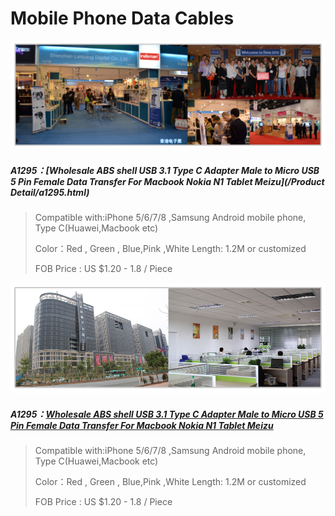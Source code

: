 # Mobile Phone Data Cables

##### ![](/assets/company2.jpg)

##### **A1295：**[Wholesale ABS shell USB 3.1 Type C Adapter Male to Micro USB 5 Pin Female Data Transfer For Macbook Nokia N1 Tablet Meizu](/Product Detail/a1295.html)

> Compatible with:iPhone 5/6/7/8 ,Samsung Android mobile phone, Type C\(Huawei,Macbook etc\)
>
> Color：Red , Green , Blue,Pink ,White      Length: 1.2M or customized
>
> FOB Price : US $1.20 - 1.8 / Piece

![](/assets/company1.jpg)

##### **A1295：**[Wholesale ABS shell USB 3.1 Type C Adapter Male to Micro USB 5 Pin Female Data Transfer For Macbook Nokia N1 Tablet Meizu](#)

> Compatible with:iPhone 5/6/7/8 ,Samsung Android mobile phone, Type C\(Huawei,Macbook etc\)
>
> Color：Red , Green , Blue,Pink ,White Length: 1.2M or customized
>
> FOB Price : US $1.20 - 1.8 / Piece



